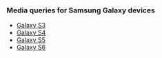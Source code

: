 ### Media queries for Samsung Galaxy devices

* [Galaxy S3](media_queries_samsung_galaxy_s3.css)
* [Galaxy S4](media_queries_samsung_galaxy_s4.css)
* [Galaxy S5](media_queries_samsung_galaxy_s5.css)
* [Galaxy S6](media_queries_samsung_galaxy_s6.css)